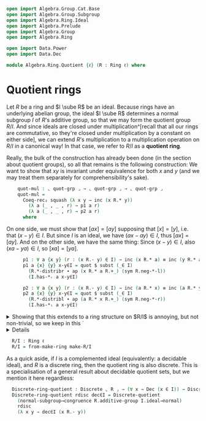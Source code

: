 ```agda
open import Algebra.Group.Cat.Base
open import Algebra.Group.Subgroup
open import Algebra.Ring.Ideal
open import Algebra.Prelude
open import Algebra.Group
open import Algebra.Ring

open import Data.Power
open import Data.Dec

module Algebra.Ring.Quotient {ℓ} (R : Ring ℓ) where
```

<!--
```agda
open Ring-on (R .snd)
private module R = Ring-on (R .snd)
```
-->

# Quotient rings

Let $R$ be a ring and $I \sube R$ be an ideal. Because rings have an
underlying abelian group, the ideal $I \sube R$ determines a normal
subgroup $I$ of $R$'s additive group, so that we may form the quotient
group $R/I$. And since ideals are closed under multiplication^[recall
that all our rings are commutative, so they're closed under
multiplication by a constant on either side], we can extend $R$'s
multiplication to a multiplication operation on $R/I$ in a canonical
way! In that case, we refer to $R/I$ as a **quotient ring**.

[quotient group]: Algebra.Group.Subgroup.html#representing-kernels

<!--
```agda
module _ {I : ℙ ⌞ R ⌟} (idl : is-ideal R I) where
  private module I = is-ideal idl
```
-->

Really, the bulk of the construction has already been done (in the
section about quotient groups), so all that remains is the following
construction: We want to show that $xy$ is invariant under equivalence
for both $x$ and $y$ (and we may treat them separately for
comprehensibility's sake).

<!--
```agda
  private
    quot-grp : Group _
    quot-grp = R.additive-group /ᴳ I.ideal→normal
    module R/I = Group-on (quot-grp .snd)
```
-->

```agda
    quot-mul : ⌞ quot-grp ⌟ → ⌞ quot-grp ⌟ → ⌞ quot-grp ⌟
    quot-mul =
      Coeq-rec₂ squash (λ x y → inc (x R.* y))
        (λ a (_ , _ , r) → p1 a r)
        (λ a (_ , _ , r) → p2 a r)
      where
```

On one side, we must show that $[ax] = [ay]$ supposing that $[x] = [y]$,
i.e. that $(x - y) \in I$. But since $I$ is an ideal, we have $(ax - ay)
\in I$, thus $[ax] = [ay]$. And on the other side, we have the same
thing: Since $(x - y) \in I$, also $(xa - ya) \in I$, so $[xa] = [ya]$.

```agda
      p1 : ∀ a {x y} (r : (x R.- y) ∈ I) → inc (x R.* a) ≡ inc (y R.* a)
      p1 a {x} {y} x-y∈I = quot $ subst (_∈ I)
        (R.*-distribr ∙ ap (x R.* a R.+_) (sym R.neg-*-l))
        (I.has-*ᵣ a x-y∈I)

      p2 : ∀ a {x y} (r : (x R.- y) ∈ I) → inc (a R.* x) ≡ inc (a R.* y)
      p2 a {x} {y} x-y∈I = quot $ subst (_∈ I)
        (R.*-distribl ∙ ap (a R.* x R.+_) (sym R.neg-*-r))
        (I.has-*ₗ a x-y∈I)
```

<details>
<summary>Showing that this extends to a ring structure on $R/I$ is annoying, but
not non-trivial, so we keep in this `<details>`{.Agda} fold. Most of the proof is appealing to the elimination principle(s) for
quotients into propositions, then applying $R$'s laws.</summary>

```agda
  open make-ring
  make-R/I : make-ring ⌞ quot-grp ⌟
  make-R/I .ring-is-set = squash
  make-R/I .0R = inc 0r
  make-R/I ._+_ = R/I._⋆_
  make-R/I .-_ = R/I.inverse
  make-R/I .+-idl = R/I.idl
  make-R/I .+-invr {x} = R/I.inverser {x}
  make-R/I .+-assoc {x} {y} {z} = sym $ R/I.associative {x} {y} {z}
  make-R/I .1R = inc R.1r
  make-R/I ._*_ = quot-mul
  make-R/I .+-comm {x} {y} =
    Coeq-elim-prop₂ {C = λ x y → x R/I.⋆ y ≡ y R/I.⋆ x} (λ x y → hlevel 1)
      (λ x y → ap Coeq.inc R.+-commutes) x y
  make-R/I .*-idl {x} =
    Coeq-elim-prop {C = λ x → quot-mul (inc R.1r) x ≡ x} (λ _ → hlevel 1)
      (λ x → ap Coeq.inc R.*-idl) x
  make-R/I .*-idr {x} =
    Coeq-elim-prop {C = λ x → quot-mul x (inc R.1r) ≡ x} (λ _ → hlevel 1)
      (λ x → ap Coeq.inc R.*-idr) x
  make-R/I .*-assoc {x} {y} {z} =
    Coeq-elim-prop₃
      {C = λ x y z → quot-mul (quot-mul x y) z ≡ quot-mul x (quot-mul y z)}
      (λ _ _ _ → hlevel 1) (λ x y z → ap Coeq.inc (sym R.*-associative)) x y z
  make-R/I .*-distribl {x} {y} {z} =
    Coeq-elim-prop₃
      {C = λ x y z → quot-mul x (y R/I.⋆ z) ≡ quot-mul x y R/I.⋆ quot-mul x z}
      (λ _ _ _ → hlevel 1) (λ x y z → ap Coeq.inc R.*-distribl) x y z
  make-R/I .*-distribr {x} {y} {z} =
    Coeq-elim-prop₃
      {C = λ x y z → quot-mul (y R/I.⋆ z) x ≡ quot-mul y x R/I.⋆ quot-mul z x}
      (λ _ _ _ → hlevel 1) (λ x y z → ap Coeq.inc R.*-distribr) x y z
```

</details>

```agda
  R/I : Ring ℓ
  R/I = from-make-ring make-R/I
```

As a quick aside, if $I$ is a complemented ideal (equivalently: a
decidable ideal), and $R$ is a discrete ring, then the quotient ring is
also discrete. This is a specialisation of a general result about
decidable quotient sets, but we mention it here regardless:

```agda
  Discrete-ring-quotient : Discrete ⌞ R ⌟ → (∀ x → Dec (x ∈ I)) → Discrete ⌞ R/I ⌟
  Discrete-ring-quotient rdisc dec∈I = Discrete-quotient
    (normal-subgroup→congruence R.additive-group I.ideal→normal)
    rdisc
    (λ x y → dec∈I (x R.- y))
```

